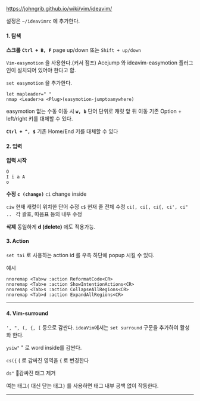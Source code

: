 https://johngrib.github.io/wiki/vim/ideavim/

설정은 `~/ideavimrc` 에 추가한다.
#### 1. 탐색

**스크롤**
**`Ctrl + B, F`** page up/down
또는 `Shift + up/down`

`Vim-easymotion` 을 사용한다.(커서 점프)
Acejump 와 ideavim-easymotion 플러그인이 설치되어 있어야 한다고 함.

`set easymotion` 을 추가한다.
```
let mapleader=" "
nmap <Leader>a <Plug>(easymotion-jumptoanywhere)
```

easymotion 없는 수동 이동 시
**`w, b`**
단어 단위로 캐럿 앞 뒤 이동
기존 Option + left/right 키를 대체할 수 있다.

**`Ctrl + ^, $`**
기존 Home/End 키를 대체할 수 있다

#### 2. 입력

**입력 시작**
```
O
I i a A
o
```

**수정**
**`c (change)`**
`ci` change inside

`ciw` 현재 캐럿이 위치한 단어 수정
`c$` 현재 줄 전체 수정
`ci(, ci[, ci{, ci', ci" .. ` 각 괄호, 따옴표 등의 내부 수정

**삭제**
동일하게 **d (delete)** 에도 적용가능.

#### 3. Action
`set tai` 로 사용하는 action id 를 우측 하단에 popup 시킬 수 있다.

예시
```
nnoremap <Tab>w :action ReformatCode<CR>
nnoremap <Tab>e :action ShowIntentionActions<CR>
nnoremap <Tab>s :action CollapseAllRegions<CR>
nnoremap <Tab>d :action ExpandAllRegions<CR>
```


---

#### 4. Vim-surround
`', ", (, {, [` 등으로 감싼다.
`ideaVim`에서는 `set surround` 구문을 추가하여 활성화 한다.

`ysiw"` 
" 로 word inside를 감싼다.

`cs({` 
( 로 감싸진 영역을 { 로 변경한다

`ds"` 
감싸진 태그 제거

여는 태그`{` 대신 닫는 태그`}` 를 사용하면 태그 내부 공백 없이 작동한다. 

---


